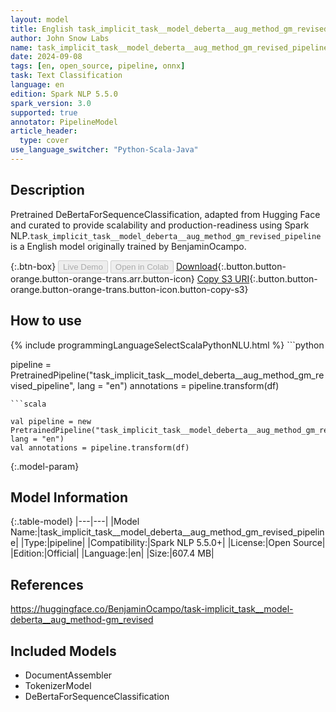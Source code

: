 ```yaml
---
layout: model
title: English task_implicit_task__model_deberta__aug_method_gm_revised_pipeline pipeline DeBertaForSequenceClassification from BenjaminOcampo
author: John Snow Labs
name: task_implicit_task__model_deberta__aug_method_gm_revised_pipeline
date: 2024-09-08
tags: [en, open_source, pipeline, onnx]
task: Text Classification
language: en
edition: Spark NLP 5.5.0
spark_version: 3.0
supported: true
annotator: PipelineModel
article_header:
  type: cover
use_language_switcher: "Python-Scala-Java"
---
```


## Description

Pretrained DeBertaForSequenceClassification, adapted from Hugging Face and curated to provide scalability and production-readiness using Spark NLP.`task_implicit_task__model_deberta__aug_method_gm_revised_pipeline` is a English model originally trained by BenjaminOcampo.

{:.btn-box}
<button class="button button-orange" disabled>Live Demo</button>
<button class="button button-orange" disabled>Open in Colab</button>
[Download](https://s3.amazonaws.com/auxdata.johnsnowlabs.com/public/models/task_implicit_task__model_deberta__aug_method_gm_revised_pipeline_en_5.5.0_3.0_1725811596136.zip){:.button.button-orange.button-orange-trans.arr.button-icon}
[Copy S3 URI](s3://auxdata.johnsnowlabs.com/public/models/task_implicit_task__model_deberta__aug_method_gm_revised_pipeline_en_5.5.0_3.0_1725811596136.zip){:.button.button-orange.button-orange-trans.button-icon.button-copy-s3}

## How to use



<div class="tabs-box" markdown="1">
{% include programmingLanguageSelectScalaPythonNLU.html %}
```python

pipeline = PretrainedPipeline("task_implicit_task__model_deberta__aug_method_gm_revised_pipeline", lang = "en")
annotations =  pipeline.transform(df)   

```
```scala

val pipeline = new PretrainedPipeline("task_implicit_task__model_deberta__aug_method_gm_revised_pipeline", lang = "en")
val annotations = pipeline.transform(df)

```
</div>

{:.model-param}
## Model Information

{:.table-model}
|---|---|
|Model Name:|task_implicit_task__model_deberta__aug_method_gm_revised_pipeline|
|Type:|pipeline|
|Compatibility:|Spark NLP 5.5.0+|
|License:|Open Source|
|Edition:|Official|
|Language:|en|
|Size:|607.4 MB|

## References

https://huggingface.co/BenjaminOcampo/task-implicit_task__model-deberta__aug_method-gm_revised

## Included Models

- DocumentAssembler
- TokenizerModel
- DeBertaForSequenceClassification